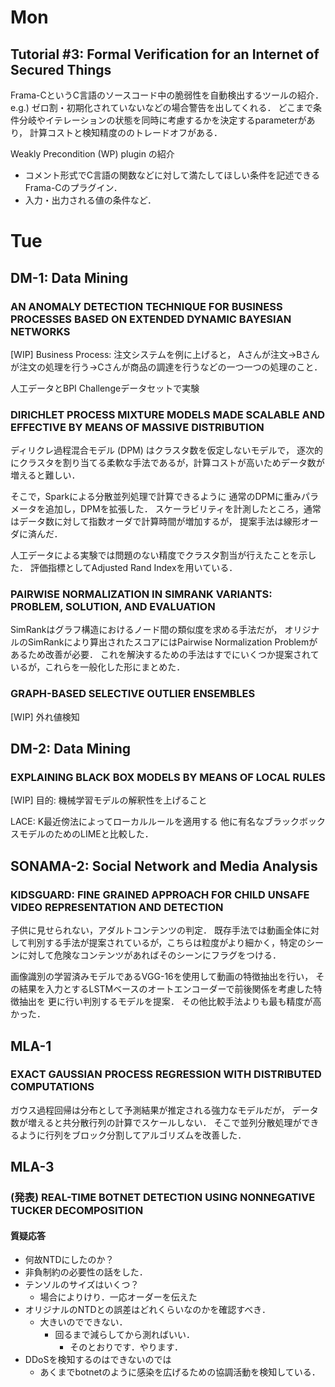 # Mon
## Tutorial #3: Formal Verification for an Internet of Secured Things
Frama-CというC言語のソースコード中の脆弱性を自動検出するツールの紹介．
e.g.) ゼロ割・初期化されていないなどの場合警告を出してくれる．
どこまで条件分岐やイテレーションの状態を同時に考慮するかを決定するparameterがあり，
計算コストと検知精度ののトレードオフがある．

Weakly Precondition (WP) plugin の紹介
- コメント形式でC言語の関数などに対して満たしてほしい条件を記述できるFrama-Cのプラグイン．
- 入力・出力される値の条件など．

# Tue
## DM-1: Data Mining
### AN ANOMALY DETECTION TECHNIQUE FOR BUSINESS PROCESSES BASED ON EXTENDED DYNAMIC BAYESIAN NETWORKS
[WIP]
Business Process:
注文システムを例に上げると， Aさんが注文→Bさんが注文の処理を行う→Cさんが商品の調達を行うなどの一つ一つの処理のこと．

人工データとBPI Challengeデータセットで実験


### DIRICHLET PROCESS MIXTURE MODELS MADE SCALABLE AND EFFECTIVE BY MEANS OF MASSIVE DISTRIBUTION
ディリクレ過程混合モデル (DPM) はクラスタ数を仮定しないモデルで，
逐次的にクラスタを割り当てる柔軟な手法であるが，計算コストが高いためデータ数が増えると難しい．

そこで，Sparkによる分散並列処理で計算できるように
通常のDPMに重みパラメータを追加し，DPMを拡張した．
スケーラビリティを計測したところ，通常はデータ数に対して指数オーダで計算時間が増加するが，
提案手法は線形オーダに済んだ．

人工データによる実験では問題のない精度でクラスタ割当が行えたことを示した．
評価指標としてAdjusted Rand Indexを用いている．

### PAIRWISE NORMALIZATION IN SIMRANK VARIANTS: PROBLEM, SOLUTION, AND EVALUATION
SimRankはグラフ構造におけるノード間の類似度を求める手法だが，
オリジナルのSimRankにより算出されたスコアにはPairwise Normalization Problemがあるため改善が必要．
これを解決するための手法はすでにいくつか提案されているが，これらを一般化した形にまとめた．

### GRAPH-BASED SELECTIVE OUTLIER ENSEMBLES
[WIP]
外れ値検知

## DM-2: Data Mining
### EXPLAINING BLACK BOX MODELS BY MEANS OF LOCAL RULES
[WIP]
目的: 機械学習モデルの解釈性を上げること

LACE: K最近傍法によってローカルルールを適用する
他に有名なブラックボックスモデルのためのLIMEと比較した．


## SONAMA-2: Social Network and Media Analysis
### KIDSGUARD: FINE GRAINED APPROACH FOR CHILD UNSAFE VIDEO REPRESENTATION AND DETECTION
子供に見せられない，アダルトコンテンツの判定．
既存手法では動画全体に対して判別する手法が提案されているが，こちらは粒度がより細かく，特定のシーンに対して危険なコンテンツがあればそのシーンにフラグをつける．

画像識別の学習済みモデルであるVGG-16を使用して動画の特徴抽出を行い，
その結果を入力とするLSTMベースのオートエンコーダーで前後関係を考慮した特徴抽出を
更に行い判別するモデルを提案．
その他比較手法よりも最も精度が高かった．

## MLA-1
### EXACT GAUSSIAN PROCESS REGRESSION WITH DISTRIBUTED COMPUTATIONS
ガウス過程回帰は分布として予測結果が推定される強力なモデルだが，
データ数が増えると共分散行列の計算でスケールしない．
そこで並列分散処理ができるように行列をブロック分割してアルゴリズムを改善した．

## MLA-3
### (発表) REAL-TIME BOTNET DETECTION USING NONNEGATIVE TUCKER DECOMPOSITION
#### 質疑応答
-  何故NTDにしたのか？
  - 非負制約の必要性の話をした．
- テンソルのサイズはいくつ？
  - 場合によりけり．一応オーダーを伝えた
- オリジナルのNTDとの誤差はどれくらいなのかを確認すべき．
  - 大きいのでできない．
    - 回るまで減らしてから測ればいい．
      - そのとおりです．やります．
- DDoSを検知するのはできないのでは
  - あくまでbotnetのように感染を広げるための協調活動を検知している．

